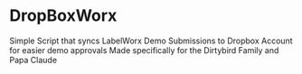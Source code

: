 # DropBoxWorx
Simple Script that syncs LabelWorx Demo Submissions to Dropbox Account for easier demo approvals
Made specifically for the Dirtybird Family and Papa Claude
